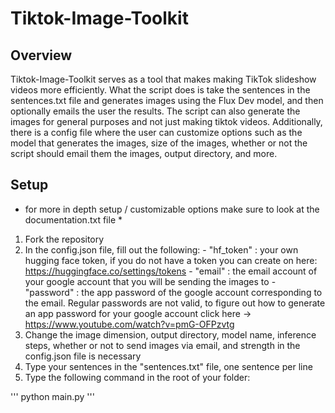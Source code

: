 ﻿# Tiktok-Image-Toolkit
## Overview

Tiktok-Image-Toolkit serves as a tool that makes making TikTok slideshow videos more efficiently. What the script does is take the sentences in the sentences.txt file and generates images using the Flux Dev model, and then optionally emails the user the results. The script can also generate the images for general purposes and not just making tiktok videos. Additionally, there is a config file where the user can customize options such as the model that generates the images, size of the images, whether or not the script should email them the images, output directory, and more. 

## Setup
* for more in depth setup / customizable options make sure to look at the documentation.txt file *
  
1) Fork the repository
2) In the config.json file, fill out the following:
       - "hf_token" : your own hugging face token, if you do not have a token you can create on here: https://huggingface.co/settings/tokens
       - "email" : the email account of your google account that you will be sending the images to
       - "password" : the app password of the google account corresponding to the email. Regular passwords are not valid, to figure out how to generate an app password for your google account click here -> https://www.youtube.com/watch?v=pmG-OFPzvtg
3) Change the image dimension, output directory, model name, inference steps, whether or not to send images via email, and strength in the config.json file is necessary
4) Type your sentences in the "sentences.txt" file, one sentence per line
5) Type the following command in the root of your folder:

'''
python main.py
'''

